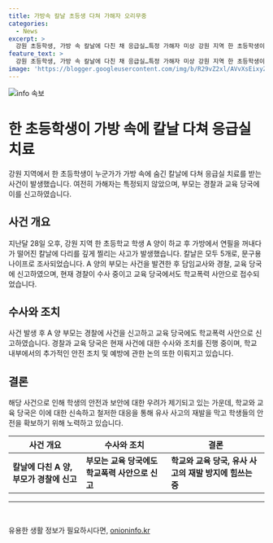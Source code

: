 ```yaml
---
title: 가방속 칼날 초등생 다쳐 가해자 오리무중
categories:
  - News
excerpt: >
  강원 초등학생, 가방 속 칼날에 다친 채 응급실…특정 가해자 미상 강원 지역 한 초등학생이 가방 속에서 숨겨진 칼날에 다쳐 응급실 치료를 받았다. 칼날은 다섯 개였으며, 피해 학생의 부모는 경찰과 교육 당국에 신고했다. 가해자는 아직 특정되지 않았지만, 경찰은 수사 중이다. 또한, 이 사건은 학교폭력 사안으로도 신고되었다. 해당 사건은 심각한 문제를 반영하고 있으며, 사회적 관심이 필요하다.
feature_text: >
  강원 초등학생, 가방 속 칼날에 다친 채 응급실…특정 가해자 미상 강원 지역 한 초등학생이 가방 속에서 숨겨진 칼날에 다쳐 응급실 치료를 받았다. 칼날은 다섯 개였으며, 피해 학생의 부모는 경찰과 교육 당국에 신고했다. 가해자는 아직 특정되지 않았지만, 경찰은 수사 중이다. 또한, 이 사건은 학교폭력 사안으로도 신고되었다. 해당 사건은 심각한 문제를 반영하고 있으며, 사회적 관심이 필요하다.
image: 'https://blogger.googleusercontent.com/img/b/R29vZ2xl/AVvXsEixyZcFfHzMRdzZMjFBmAUKJYCLCGyLL1o632UiGVXcaFdKo_bkvkuCioo0uUKlGfBVcT3P84aROyZIXSBEx3Aw5nCQ3pTgDom1WDC4m8eifvWiAmWEEVb4x6G_l8C0QH225ldMjyaFvpxGEBGNO37VmDTDMHGhJPq73UglMfDca1-0aw/s1600/blogspot.png'
---
```


<p><img src="https://blogger.googleusercontent.com/img/b/R29vZ2xl/AVvXsEixyZcFfHzMRdzZMjFBmAUKJYCLCGyLL1o632UiGVXcaFdKo_bkvkuCioo0uUKlGfBVcT3P84aROyZIXSBEx3Aw5nCQ3pTgDom1WDC4m8eifvWiAmWEEVb4x6G_l8C0QH225ldMjyaFvpxGEBGNO37VmDTDMHGhJPq73UglMfDca1-0aw/s1600/blogspot.png" alt="info 속보" /></p>

<h1>한 초등학생이 가방 속에 칼날 다쳐 응급실 치료</h1>

<p data-ke-size="size16">강원 지역에서 한 초등학생이 누군가가 가방 속에 숨긴 칼날에 다쳐 응급실 치료를 받는 사건이 발생했습니다. 여전히 가해자는 특정되지 않았으며, 부모는 경찰과 교육 당국에 이를 신고하였습니다.</p>

<h2 data-ke-size="size26">사건 개요</h2>

<p data-ke-size="size16">지난달 28일 오후, 강원 지역 한 초등학교 학생 A 양이 하교 후 가방에서 연필을 꺼내다가 떨어진 칼날에 다리를 깊게 찔리는 사고가 발생했습니다. 칼날은 모두 5개로, 문구용 나이프로 조사되었습니다. A 양의 부모는 사건을 발견한 후 담임교사와 경찰, 교육 당국에 신고하였으며, 현재 경찰이 수사 중이고 교육 당국에서도 학교폭력 사안으로 접수되었습니다.</p>

<h2 data-ke-size="size26">수사와 조치</h2>

<p data-ke-size="size16">사건 발생 후 A 양 부모는 경찰에 사건을 신고하고 교육 당국에도 학교폭력 사안으로 신고하였습니다. 경찰과 교육 당국은 현재 사건에 대한 수사와 조치를 진행 중이며, 학교 내부에서의 추가적인 안전 조치 및 예방에 관한 논의 또한 이뤄지고 있습니다.</p>

<h2 data-ke-size="size26">결론</h2>

<p data-ke-size="size16">해당 사건으로 인해 학생의 안전과 보안에 대한 우려가 제기되고 있는 가운데, 학교와 교육 당국은 이에 대한 신속하고 철저한 대응을 통해 유사 사고의 재발을 막고 학생들의 안전을 확보하기 위해 노력하고 있습니다.</p>

<table>
    <thead>
        <tr>
            <th style="text-align: center;">사건 개요</th>
            <th style="text-align: center;">수사와 조치</th>
            <th style="text-align: center;">결론</th>
        </tr>
    </thead>
    <tbody>
        <tr>
            <td style="text-align: left;"><b>칼날에 다친 A 양, 부모가 경찰에 신고</b></td>
            <td style="text-align: left;"><b>부모는 교육 당국에도 학교폭력 사안으로 신고</b></td>
            <td style="text-align: left;"><b>학교와 교육 당국, 유사 사고의 재발 방지에 힘쓰는 중</b></td>
        </tr>
    </tbody>
</table>

<hr>

<p data-ke-size="size16">&nbsp;</p>
유용한 생활 정보가 필요하시다면, <a href="https://onioninfo.kr" rel="dofollow">onioninfo.kr</a>


